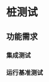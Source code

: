 桩测试
================================================

功能需求
-----------------------------------------------
### 集成测试

### 运行基准测试
